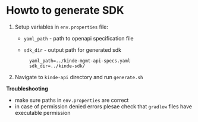 # Howto to generate SDK

1. Setup variables in `env.properties` file:
    - `yaml_path` - path to openapi specification file
    - `sdk_dir` - output path for generated sdk


            yaml_path=../kinde-mgmt-api-specs.yaml
            sdk_dir=../kinde-sdk/


2. Navigate to `kinde-api` directory and run `generate.sh`



**Troubleshooting**

- make sure paths in `env.properties` are correct
- in case of permission denied errors plesae check that `gradlew` files have executable permission
